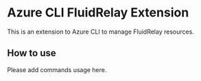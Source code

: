 # Azure CLI FluidRelay Extension #
This is an extension to Azure CLI to manage FluidRelay resources.

## How to use ##
Please add commands usage here.